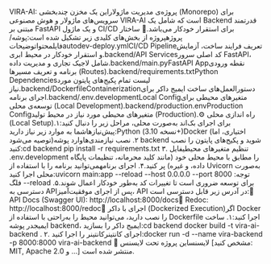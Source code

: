 VIRA-AI: پروژه‌ی مدیریت ماژولاراین یک مخزن چندبخشی (Monorepo) برای سرویس‌های ماژولار و هوش مصنوعی VIRA-AI است که شامل یک Backend قدرتمند مبتنی بر FastAPI و یک ماژول CI/CD برای استقرار خودکار می‌باشد.🚀 ساختار پروژهپروژه از بخش‌های کلیدی زیر تشکیل شده است:پوشه/فایلمحتواتوضیحاتautodev-deploy.ymlCI/CD Pipelineتعریف فرایند ساخت، آزمایش و استقرار خودکار در محیط ابری.backend/API Servicesکد اصلی سرور FastAPI، شامل لاجیک تجاری و مدیریت داده.backend/main.pyFastAPI Appنقطه ورودی برنامه و تعریف مسیرها (Routes).backend/requirements.txtPython Dependenciesلیست تمام پکیج‌های پایتون مورد نیاز.backend/DockerfileContainerizationدستورالعمل‌های ساخت ایمیج داکر برای اجرای برنامه.backend/.env.developmentLocal Configمتغیرهای محیطی برای توسعه‌ی محلی (Local Development).backend/production.envProduction Configمتغیرهای محیطی مورد نیاز در محیط تولید (Production).⚙️ راه اندازی محلی (Local Setup)برای اجرای بک‌اند به‌صورت محلی، مراحل زیر را دنبال کنید:۱. پیش‌نیازهاشما به موارد زیر نیاز دارید:Python (نسخه 3.10+)Docker (اختیاری، اما توصیه می‌شود)۲. نصب نیازمندی‌هاوارد پوشه backend شوید و پکیج‌های پایتون را نصب کنید:cd backend
pip install -r requirements.txt
۳. تنظیم متغیرهای محیطیفایل .env.development را مطابق با محیط محلی خود (مانند کلید محرمانه، تنظیمات پایگاه داده، و غیره) پر کنید.۴. اجرای برنامهمی‌توانید برنامه را با استفاده از Uvicorn به‌صورت محلی اجرا کنید:uvicorn main:app --reload --host 0.0.0.0 --port 8000
توجه: فلگ --reload برای توسعه ضروری است تا تغییرات کد به‌طور خودکار اعمال شوند.۵. دسترسی به APIپس از اجرای موفقیت‌آمیز، API در آدرس زیر قابل دسترسی است:🔗 API Docs (Swagger UI): http://localhost:8000/docs🔗 Redoc: http://localhost:8000/redoc🐳 اجرای با داکر (Dockerized Execution)اگر Docker را نصب دارید، می‌توانید محیط را به‌راحتی با استفاده از Dockerfile اجرا کنید:۱. ساخت ایمیجدر پوشه backend، ایمیج داکر را بسازید:cd backend
docker build -t vira-ai-backend .
۲. اجرای کانتینرکانتینر را اجرا کنید:docker run -d --name vira-backend -p 8000:8000 vira-ai-backend
📜 لایسنساین پروژه تحت لایسنس [مشخص کنید: MIT, Apache 2.0 و ...] منتشر شده است.
